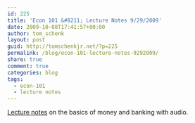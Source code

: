 ```yaml
---
id: 225
title: 'Econ 101 &#8211; Lecture Notes 9/29/2009'
date: 2009-10-08T17:41:57+00:00
author: tom_schenk
layout: post
guid: http://tomschenkjr.net/?p=225
permalink: /blog/econ-101-lecture-notes-9292009/
share: true
comment: true
categories: blog 
tags:
  - econ-101
  - lecture notes
---
```

<a href="http://www.livescribe.com/cgi-bin/WebObjects/LDApp.woa/wa/MLSOverviewPage?sid=GSj20KHp4wRq">Lecture notes</a> on the basics of money and banking with audio.